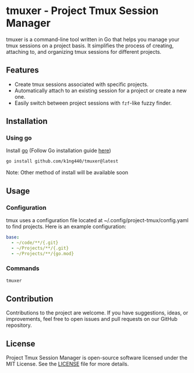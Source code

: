 # tmuxer - Project Tmux Session Manager

tmuxer is a command-line tool written in Go that helps you manage your tmux sessions on a project basis. It simplifies the process of creating, attaching to, and organizing tmux sessions for different projects.


## Features

- Create tmux sessions associated with specific projects.
- Automatically attach to an existing session for a project or create a new one.
- Easily switch between project sessions with `fzf`-like fuzzy finder.

## Installation
### Using go
Install [go](https://go.dev) (Follow Go installation guide [here](https://go.dev/dl/))
```sh
go install github.com/k1ng440/tmuxer@latest
```

Note: Other method of install will be available soon

## Usage

### Configuration
tmux uses a configuration file located at ~/.config/project-tmux/config.yaml to find projects.
Here is an example configuration:

```yaml
base: 
  - ~/code/**/{.git}
  - ~/Projects/**/{.git}
  - ~/Projects/**/{go.mod}
```

### Commands
```bash
tmuxer
```

## Contribution
Contributions to the project are welcome. If you have suggestions, ideas, or improvements, feel free to open issues and pull requests on our GitHub repository.

## License
Project Tmux Session Manager is open-source software licensed under the MIT License. See the [LICENSE](license) file for more details.

